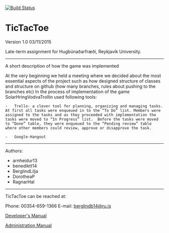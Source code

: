[![Build Status](https://travis-ci.org/SolarHringVodvaTrollin/TicTacToe.svg)](https://travis-ci.org/SolarHringVodvaTrollin/TicTacToe)

# TicTacToe #
Version 1.0 03/11/2015

Late-term assignment for Hugbúnaðarfræði, Reykjavík University.

-----
A short description of how the game was implemented
At the very beginning we held a meeting where we decided about the most essential aspects of the project such as how designed structure of classes and structure on github (how many branches, rules about pushing to the branches etc)In the process of implementation of the game SolarHringVodvaTrollin used following tools:
	-	Trello- a clever tool for planning, organizing and managing tasks. At first all tasks were enqueued in to the “To Do” list. Members were assigned to the tasks and as they proceeded with implementation the tasks were moved to “In Progress” list.  Before the tasks were moved to “Done” table, they were enqueued to the “Pending review” table where other members could review, approve or disapprove the task.
	-	Google-Hangout


----------
Authors: 


- arnheidur13
- benediktt14
- BerglindLilja
- DorotheaP
- RagnarHal

----------
TicTacToe can be reached at:

Phone:    00354-659-1366
E-mail:   berglindb14@ru.is


[Developer's Manual](https://github.com/SolarHringVodvaTrollin/TicTacToe/blob/documentation/developersManual.md)

[Administration Manual](https://github.com/SolarHringVodvaTrollin/TicTacToe/blob/documentation/adminManual.md) 



